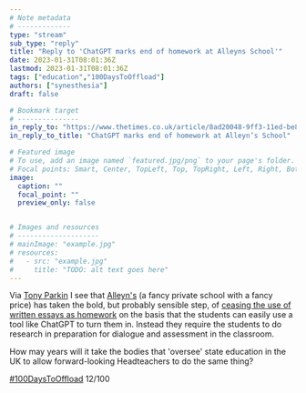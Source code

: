 ```yaml
---
# Note metadata
# -------------
type: "stream"
sub_type: "reply"
title: "Reply to 'ChatGPT marks end of homework at Alleyns School'"
date: 2023-01-31T08:01:36Z
lastmod: 2023-01-31T08:01:36Z
tags: ["education","100DaysToOffload"]
authors: ["synesthesia"]
draft: false

# Bookmark target
# ---------------
in_reply_to: "https://www.thetimes.co.uk/article/8ad20048-9ff3-11ed-be83-0b182bac2124?shareToken=27f32d1a7d23c66f3a47f39541689d1f"
in_reply_to_title: "ChatGPT marks end of homework at Alleyn’s School"

# Featured image
# To use, add an image named `featured.jpg/png` to your page's folder.
# Focal points: Smart, Center, TopLeft, Top, TopRight, Left, Right, BottomLeft, Bottom, BottomRight.
image:
  caption: ""
  focal_point: ""
  preview_only: false


# Images and resources
# --------------------
# mainImage: "example.jpg"
# resources:
#   - src: "example.jpg"
#     title: "TODO: alt text goes here"
---
```

Via [Tony Parkin](https://mastodonapp.uk/@tonyparkin/109782650802940698) I see that [Alleyn&apos;s](https://www.alleyns.org.uk/) (a fancy private school with a fancy price) has taken the bold, but probably sensible step, of [ceasing the use of written essays as homework](https://www.thetimes.co.uk/article/8ad20048-9ff3-11ed-be83-0b182bac2124?shareToken=27f32d1a7d23c66f3a47f39541689d1f) on the basis that the students can easily use a tool like ChatGPT to turn them in. Instead they require the students to do research in preparation for dialogue and assessment in the classroom.

How may years will it take the bodies that 'oversee' state education in the UK to allow forward-looking Headteachers to do the same thing?

[#100DaysToOffload](https://100daystooffload.com/) 12/100
